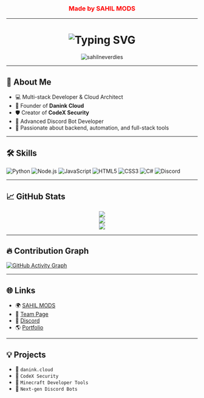 <h3 align="center"><font color="red">Made by SAHIL MODS</font></h3>

---

<h1 align="center">
  <img src="https://readme-typing-svg.demolab.com?font=Fira+Code&weight=500&size=30&duration=3000&pause=1000&center=true&vCenter=true&color=00FFFF&width=435&lines=sahilneverdies+(aka+SAHIL);Full-Stack+Developer;Founder+of+SAHIL+MODS" alt="Typing SVG" />

</h1>

<p align="center">
  <img src="https://komarev.com/ghpvc/?username=sahilneverdies&label=Profile%20views&color=0e75b6&style=flat" alt="sahilneverdies" />
</p>

---

## 👋 About Me

- 💻 Multi-stack Developer & Cloud Architect  
- 🧠 Founder of **Danink Cloud**  
- 🛡 Creator of **CodeX Security**  
- 🧙 Advanced Discord Bot Developer  
- 🚀 Passionate about backend, automation, and full-stack tools  

---

## 🛠 Skills

![Python](https://img.shields.io/badge/-Python-3776AB?style=for-the-badge&logo=python&logoColor=white)
![Node.js](https://img.shields.io/badge/-Node.js-339933?style=for-the-badge&logo=node.js&logoColor=white)
![JavaScript](https://img.shields.io/badge/-JavaScript-F7DF1E?style=for-the-badge&logo=javascript&logoColor=black)
![HTML5](https://img.shields.io/badge/-HTML5-E34F26?style=for-the-badge&logo=html5&logoColor=white)
![CSS3](https://img.shields.io/badge/-CSS3-1572B6?style=for-the-badge&logo=css3)
![C#](https://img.shields.io/badge/-CSharp-239120?style=for-the-badge&logo=c-sharp&logoColor=white)
![Discord](https://img.shields.io/badge/-Discord-5865F2?style=for-the-badge&logo=discord&logoColor=white)

---

## 📈 GitHub Stats

<p align="center">
  <img src="https://github-readme-stats.vercel.app/api?username=sahilneverdies&show_icons=true&theme=radical" />
  <br/>
  <img src="https://github-readme-streak-stats.herokuapp.com/?user=sahilneverdies&theme=radical" />
  <br/>
  <img src="https://github-readme-stats.vercel.app/api/top-langs/?username=sahilneverdies&layout=compact&theme=radical" />
</p>

---

## 🔥 Contribution Graph

[![GitHub Activity Graph](https://github-readme-activity-graph.vercel.app/graph?username=sahilneverdies&bg_color=1a1b27&color=00ffff&line=5eead4&point=ffffff&area=true&hide_border=true)](https://github.com/sahilneverdies)

---

## 🌐 Links

- 🌍 [SAHIL MODS](https://discord.gg/y7d3fKcV2a)
- 🧩 [Team Page](https://team.danink.cloud/aps)
- 💬 [Discord](https://discord.gg/zabhE5yEk7)
- 🌎 [Portfolio]([https://team.danink.cloud/aps](https://sahilneverdies.github.io/Portfolio/))

---

## 💡 Projects

- 🔹 `danink.cloud`
- 🔹 `CodeX Security`
- 🔹 `Minecraft Developer Tools`
- 🔹 `Next-gen Discord Bots`
